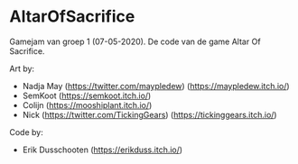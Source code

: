 # AltarOfSacrifice
Gamejam van groep 1 (07-05-2020). De code van de game Altar Of Sacrifice.

Art by: 
- Nadja May (https://twitter.com/maypledew) (https://maypledew.itch.io/)
- SemKoot (https://semkoot.itch.io/)
- Colijn (https://mooshiplant.itch.io/)
- Nick (https://twitter.com/TickingGears) (https://tickinggears.itch.io/)

Code by: 
- Erik Dusschooten (https://erikduss.itch.io/)
